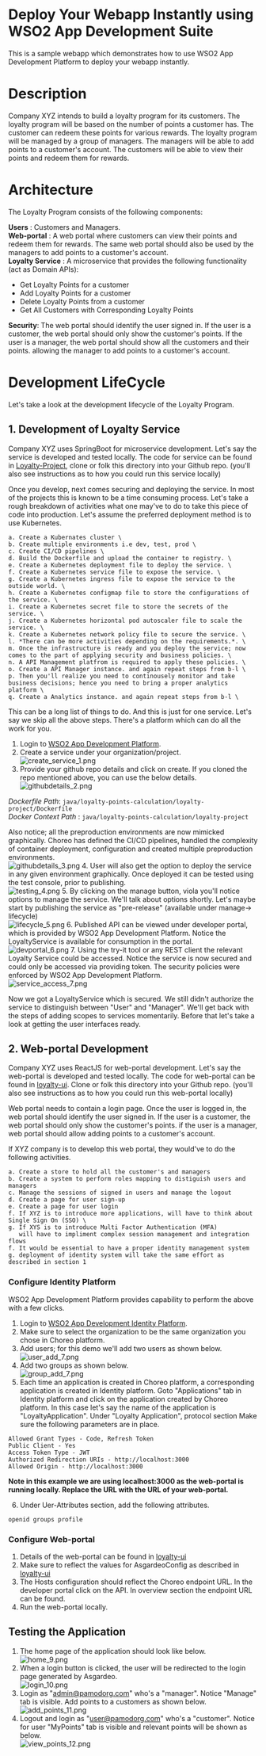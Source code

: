 # Deploy Your Webapp Instantly using WSO2 App Development Suite 

This is a sample webapp which demonstrates how to use WSO2 App Development Platform to deploy your webapp instantly.

# Description

Company XYZ intends to build a loyalty program for its customers. 
The loyalty program will be based on the number of points a customer has. 
The customer can redeem these points for various rewards. 
The loyalty program will be managed by a group of managers. 
The managers will be able to add points to a customer's account. 
The customers will be able to view their points and redeem them for rewards.

# Architecture

The Loyalty Program consists of the following components:

**Users** : Customers and Managers. \
**Web-portal** : A web portal where customers can view their points and redeem them for rewards. 
The same web portal should also be used by the managers to add points to a customer's account. \
**Loyalty Service** : A microservice that provides the following functionality (act as Domain APIs): 
* Get Loyalty Points for a customer 
* Add Loyalty Points for a customer 
* Delete Loyalty Points from a customer 
* Get All Customers with Corresponding Loyalty Points

**Security**: The web portal should identify the user signed in. If the user is a customer, the web portal should only show the customer's points.
If the user is a manager, the web portal should show all the customers and their points. allowing the manager to add points to a customer's account.

# Development LifeCycle

Let's take a look at the development lifecycle of the Loyalty Program. 

## 1. Development of Loyalty Service

Company XYZ uses SpringBoot for microservice development. Let's say the service is developed and tested locally. 
The code for service can be found in [Loyalty-Project](https://github.com/pamod/choreo-dev/tree/v1.0/java/loyalty-points-calculation/loyalty-project), 
clone or folk this directory into your Github repo. (you'll also see instructions as to how you could run this service locally)

Once you develop, next comes securing and deploying the service. In most of the projects this is known to be a time consuming process.
Let's take a rough breakdown of activities what one may've to do to take this piece of code into production. 
Let's assume the preferred deployment method is to use Kubernetes.

````
a. Create a Kubernates cluster \
b. Create multiple environments i.e dev, test, prod \
c. Create CI/CD pipelines \
d. Build the Dockerfile and upload the container to registry. \
e. Create a Kubernetes deployment file to deploy the service. \
f. Create a Kubernetes service file to expose the service. \
g. Create a Kubernetes ingress file to expose the service to the outside world. \
h. Create a Kubernetes configmap file to store the configurations of the service. \
i. Create a Kubernetes secret file to store the secrets of the service. \
j. Create a Kubernetes horizontal pod autoscaler file to scale the service. \
k. Create a Kubernetes network policy file to secure the service. \
l. *There can be more activities depending on the requirements.*. \ 
m. Once the infrastructure is ready and you deploy the service; now comes to the part of applying security and business policies. \
n. A API Management platfrom is required to apply these policies. \
o. Create a API Manager instance. and again repeat steps from b-l \
p. Then you'll realize you need to continousely monitor and take business decisions; hence you need to bring a proper analytics platform \
q. Create a Analytics instance. and again repeat steps from b-l \
````

This can be a long list of things to do. And this is just for one service. Let's say we skip all the above steps. 
There's a platform which can do all the work for you. 

1. Login to [WSO2 App Development Platform](https://console.choreo.dev/login?profile=idevp). 
2. Create a service under your organization/project. \
![create_service_1.png](https://github.com/pamod/choreo-dev/blob/v1.0/java/loyalty-points-calculation/images/create_service_1.png)
3. Provide your github repo details and click on create. If you cloned the repo mentioned above, 
you can use the below details. \
![githubdetails_2.png](https://github.com/pamod/choreo-dev/blob/v1.0/java/loyalty-points-calculation/images/githubdetails_2.png)

*Dockerfile Path*: ````java/loyalty-points-calculation/loyalty-project/Dockerfile```` \
*Docker Context Path* : ````java/loyalty-points-calculation/loyalty-project````

Also notice; all the preproduction environments are now mimicked graphically. Choreo has defined the CI/CD pipelines, 
handled the complexity of container deployment, configuration and created multiple preproduction environments. \
![githubdetails_3.png](https://github.com/pamod/choreo-dev/blob/v1.0/java/loyalty-points-calculation/images/environments_3.png)
4. User will also get the option to deploy the service in any given environment graphically.
Once deployed it can be tested using the test console, prior to publishing. \
![testing_4.png](https://github.com/pamod/choreo-dev/blob/v1.0/java/loyalty-points-calculation/images/testing_4.png)
5. By clicking on the manage button, viola you'll notice options to manage the service. 
We'll talk about options shortly. Let's maybe start by publishing the service as "pre-release" 
(available under manage-> lifecycle) \
![lifecycle_5.png](https://github.com/pamod/choreo-dev/blob/v1.0/java/loyalty-points-calculation/images/lifecycle_5.png)
6. Published API can be viewed under developer portal, which is provided by WSO2 App Development Platform.
Notice the LoyaltyService is available for consumption in the portal. \
![devportal_6.png](https://github.com/pamod/choreo-dev/blob/v1.0/java/loyalty-points-calculation/images/devportal_6.png)
7. Using the try-it tool or any REST client the relevant Loyalty Service could be accessed. 
Notice the service is now secured and could only be accessed via providing token. 
The security policies were enforced by WSO2 App Development Platform. \
![service_access_7.png](https://github.com/pamod/choreo-dev/blob/v1.0/java/loyalty-points-calculation/images/service_access_7.png)

Now we got a LoyaltyService which is secured. We still didn't authorize the service to distinguish between "User" and "Manager".
We'll get back with the steps of adding scopes to services momentarily. Before that let's take a look at getting the user interfaces ready.

## 2. Web-portal Development

Company XYZ uses ReactJS for web-portal development. Let's say the web-portal is developed and tested locally.
The code for web-portal can be found in [loyalty-ui](https://github.com/pamod/choreo-dev/tree/v1.0/java/loyalty-points-calculation/loyalty-ui/loyalty-app).
Clone or folk this directory into your Github repo. (you'll also see instructions as to how you could run this web-portal locally)

Web portal needs to contain a login page. Once the user is logged in, the web portal should identify the user signed in.
If the user is a customer, the web portal should only show the customer's points. if the user is a manager, 
web portal should allow adding points to a customer's account.

If XYZ company is to develop this web portal, they would've to do the following activities.

````
a. Create a store to hold all the customer's and managers 
b. Create a system to perform roles mapping to distiguish users and managers 
c. Manage the sessions of signed in users and manage the logout 
d. Create a page for user sign-up 
e. Create a page for user login 
f. If XYZ is to introduce more applications, will have to think about Single Sign On (SSO) \
g. If XYS is to introduce Multi Factor Authentication (MFA) 
   will have to impliment complex session management and integration flows 
f. It would be essential to have a proper identity management system
g. deployment of identity system will take the same effort as described in section 1
````

### Configure Identity Platform

WSO2 App Development Platform provides capability to perform the above with a few clicks. 

1. Login to [WSO2 App Development Identity Platform](https://asgardeo.io/signup?visitor_id=642ebc5fac6412.86756414&utm_source=site&utm_medium=organic).
2. Make sure to select the organization to be the same organization you chose in Choreo platform.
3. Add users; for this demo we'll add two users as shown below. \
![user_add_7.png](https://github.com/pamod/choreo-dev/blob/v1.0/java/loyalty-points-calculation/images/user_add_7.png)
4. Add two groups as shown below. \
![group_add_7.png](https://github.com/pamod/choreo-dev/blob/v1.0/java/loyalty-points-calculation/images/group_add_7.png)
5. Each time an application is created in Choreo platform, a corresponding application is created in Identity platform. 
Goto "Applications" tab in Identity platform and click on the application created by Choreo platform. 
In this case let's say the name of the application is "LoyaltyApplication". Under "Loyalty Application", protocol section
Make sure the following parameters are in place. 

````
Allowed Grant Types - Code, Refresh Token
Public Client - Yes
Access Token Type - JWT
Authorized Redirection URIs - http://localhost:3000
Allowed Origin - http://localhost:3000
````
**Note in this example we are using localhost:3000 as the web-portal is running locally. Replace the URL with the URL of your web-portal.**

6. Under Uer-Attributes section, add the following attributes. 

````
openid groups profile
````

### Configure Web-portal

1. Details of the web-portal can be found in [loyalty-ui](https://github.com/pamod/choreo-dev/tree/v1.0/java/loyalty-points-calculation/loyalty-ui/loyalty-app)
2. Make sure to reflect the values for AsgardeoConfig as described in [loyalty-ui](https://github.com/pamod/choreo-dev/tree/v1.0/java/loyalty-points-calculation/loyalty-ui/loyalty-app)
3. The Hosts configuration should reflect the Choreo endpoint URL. 
In the developer portal click on the API. In overview section the endpoint URL can be found.
3. Run the web-portal locally. 

## Testing the Application 

1. The home page of the application should look like below. \
![home_9.png](https://github.com/pamod/choreo-dev/blob/v1.0/java/loyalty-points-calculation/images/home_9.png)
2. When a login button is clicked, the user will be redirected to the login page generated by Asgardeo. \
![login_10.png](https://github.com/pamod/choreo-dev/blob/v1.0/java/loyalty-points-calculation/images/login_10.png)
3. Login as "admin@pamodorg.com" who's a "manager". Notice "Manage" tab is visible. Add points to a customers as shown below. \
![add_points_11.png](https://github.com/pamod/choreo-dev/blob/v1.0/java/loyalty-points-calculation/images/add_points_11.png)
4. Logout and login as "user@pamodorg.com" who's a "customer". Notice for user "MyPoints" tab is visible and 
relevant points will be shown as below. \
![view_points_12.png](https://github.com/pamod/choreo-dev/blob/v1.0/java/loyalty-points-calculation/images/view_points_12.png)





